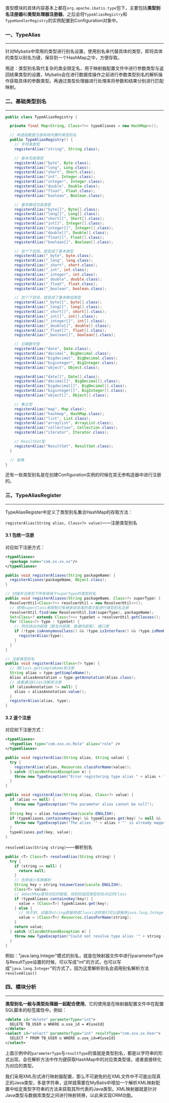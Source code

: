 类型模块的具体内容基本上都在`org.apache.ibatis.type`包下，主要包括**类型别名注册器**和**类型处理器注册器**。之后会将`TypeAliasRegistry`和`TypeHandlerRegistry`的实例配置到Configuration对象中。



### 一、TypeAlias

---

针对Mybatis中常用的类型进行别名设置，使用别名来代替具体的类型，即将具体的类型以别名为键，保存到一个HashMap之中，方便存取。

用途：类型别名取代复杂的类全限定名，用于映射器配置文件中进行参数类型与返回结果类型的设置，Mybatis会在进行数据库操作之前进行参数类型别名的解析操作获取具体的参数类型。再通过类型处理器进行处理来将参数和结果分别进行匹配映射。



### 二、基础类型别名

---

```java
public class TypeAliasRegistry {

  private final Map<String, Class<?>> typeAliases = new HashMap<>();

  // 构造函数里注册系统内置的类型别名
  public TypeAliasRegistry() {
    // 字符串类型
    registerAlias("string", String.class);

    // 基本包装类型
    registerAlias("byte", Byte.class);
    registerAlias("long", Long.class);
    registerAlias("short", Short.class);
    registerAlias("int", Integer.class);
    registerAlias("integer", Integer.class);
    registerAlias("double", Double.class);
    registerAlias("float", Float.class);
    registerAlias("boolean", Boolean.class);

    // 基本数组包装类型
    registerAlias("byte[]", Byte[].class);
    registerAlias("long[]", Long[].class);
    registerAlias("short[]", Short[].class);
    registerAlias("int[]", Integer[].class);
    registerAlias("integer[]", Integer[].class);
    registerAlias("double[]", Double[].class);
    registerAlias("float[]", Float[].class);
    registerAlias("boolean[]", Boolean[].class);

    // 加个下划线，就变成了基本类型
    registerAlias("_byte", byte.class);
    registerAlias("_long", long.class);
    registerAlias("_short", short.class);
    registerAlias("_int", int.class);
    registerAlias("_integer", int.class);
    registerAlias("_double", double.class);
    registerAlias("_float", float.class);
    registerAlias("_boolean", boolean.class);

    // 加个下划线，就变成了基本数组类型
    registerAlias("_byte[]", byte[].class);
    registerAlias("_long[]", long[].class);
    registerAlias("_short[]", short[].class);
    registerAlias("_int[]", int[].class);
    registerAlias("_integer[]", int[].class);
    registerAlias("_double[]", double[].class);
    registerAlias("_float[]", float[].class);
    registerAlias("_boolean[]", boolean[].class);

    // 日期数字型
    registerAlias("date", Date.class);
    registerAlias("decimal", BigDecimal.class);
    registerAlias("bigdecimal", BigDecimal.class);
    registerAlias("biginteger", BigInteger.class);
    registerAlias("object", Object.class);

    registerAlias("date[]", Date[].class);
    registerAlias("decimal[]", BigDecimal[].class);
    registerAlias("bigdecimal[]", BigDecimal[].class);
    registerAlias("biginteger[]", BigInteger[].class);
    registerAlias("object[]", Object[].class);

    // 集合型
    registerAlias("map", Map.class);
    registerAlias("hashmap", HashMap.class);
    registerAlias("list", List.class);
    registerAlias("arraylist", ArrayList.class);
    registerAlias("collection", Collection.class);
    registerAlias("iterator", Iterator.class);

    // ResultSet型
    registerAlias("ResultSet", ResultSet.class);
  }

  // 省略
}
```

还有一些类型别名是在创建Configuration实例的时候在其无参构造器中进行注册的。



### 三、TypeAliasRegister

---

TypeAliasRegister中定义了类型别名集合HashMap的存取方法：

`registerAlias(String alias, Class<?> value)`——注册类型别名

#### 3.1 包统一注册

对应如下注册方式：

```xml
<typeAliases>
  <package name="com.xx.xx.xx"/>
</typeAliases>
```

```java
public void registerAliases(String packageName) {
  registerAliases(packageName, Object.class);
}

// 扫描并注册包下所有继承于superType的类型别名
public void registerAliases(String packageName, Class<?> superType) {
  ResolverUtil<Class<?>> resolverUtil = new ResolverUtil<>();
  // 使用superClass来限制只有继承自该类的类才能进行类型别名注册
  resolverUtil.find(new ResolverUtil.IsA(superType), packageName);
  Set<Class<? extends Class<?>>> typeSet = resolverUtil.getClasses();
  for (Class<?> type : typeSet) {
    // 然后排出内部类（匿名内部类、普通内部类）、接口类
    if (!type.isAnonymousClass() && !type.isInterface() && !type.isMemberClass()) {
      registerAlias(type);
    }
  }
}

// 注册类型别名
public void registerAlias(Class<?> type) {
  // 用Class.getSimpleName来注册
  String alias = type.getSimpleName();
  Alias aliasAnnotation = type.getAnnotation(Alias.class);
  // 或者通过Alias注解来注册
  if (aliasAnnotation != null) {
    alias = aliasAnnotation.value();
  }
  registerAlias(alias, type);
}
```

#### 3.2 逐个注册

对应如下注册方式：

```xml
<typeAliases>
  <typeAlias type="com.xxx.xx.Role" alias="role" />
</typeAliases>
```

```java
public void registerAlias(String alias, String value) {
  try {
    registerAlias(alias, Resources.classForName(value));
  } catch (ClassNotFoundException e) {
    throw new TypeException("Error registering type alias " + alias + " for " + value + ". Cause: " + e, e);
  }
}

public void registerAlias(String alias, Class<?> value) {
  if (alias == null) {
    throw new TypeException("The parameter alias cannot be null");
  }
  String key = alias.toLowerCase(Locale.ENGLISH);
  if (typeAliases.containsKey(key) && typeAliases.get(key) != null && !typeAliases.get(key).equals(value)) {
    throw new TypeException("The alias '" + alias + "' is already mapped to the value '" + typeAliases.get(key).getName() + "'.");
  }
  typeAliases.put(key, value);
}
```

`resolveAlias(String string)`——解析别名

```java
public <T> Class<T> resolveAlias(String string) {
  try {
    if (string == null) {
      return null;
    }
    // 先转成小写再解析
    String key = string.toLowerCase(Locale.ENGLISH);
    Class<T> value;
    // 从HashMap里找对应的键值，找到则返回类型别名对应的Class
    if (typeAliases.containsKey(key)) {
      value = (Class<T>) typeAliases.get(key);
    } else {
      // 找不到，试着将string直接转成Class(这样我们可以直接用java.lang.Integer的方式定义，也可以int这么定义)
      value = (Class<T>) Resources.classForName(string);
    }
    return value;
  } catch (ClassNotFoundException e) {
    throw new TypeException("Could not resolve type alias '" + string + "'.  Cause: " + e, e);
  }
}
```

例如："java.lang.Integer"模式的别名，就是在映射器文件中进行parameterType与ResultType设置的时候，可以写成"int"的方式，也可以写成"`java.lang.Integer`"的方式了。因为这里解析别名会调用别名解析方法`resolveAlias()`



### 四、模块分析

---

**类型别名一般与类型处理器一起配合使用**。它的使用是在映射器配置文件中在配置SQL脚本的标签属性中。例如：

```xml
<delete id="delete" parameterType="int">
  DELETE TB_USER u WHERE u.use_id = #{useId}
</delete>
<select id="select" parameterType="int" resultType="com.xxx.xx.User">
  SELECT * FROM TB_USER u WHERE u.use_id=#{useId}
</select>
```

上面示例中的`parameterType`与`resultType`的值就是类型别名，都是以字符串的形式出现，会在解析方法中作为键获取HashMap中的对应类类型值，或者直接转化为对应的类型。

我们采用XML形式进行映射器配置，那么不可避免的在XML文件中不可能出现真正的Java类型，多是字符串，这样就需要在MyBatis中增加一个解析XML映射配置中给定类型字符串的方法来获取其所代表的Java类型。XML映射器就是针对Java类型与数据库类型之间进行映射转换，以此来实现ORM功能。

